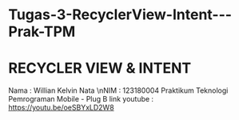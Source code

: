# Tugas-3-RecyclerView-Intent---Prak-TPM
# RECYCLER VIEW & INTENT
Nama : Willian Kelvin Nata
\nNIM : 123180004
Praktikum Teknologi Pemrograman Mobile - Plug B
link youtube : https://youtu.be/oeSBYxLD2W8
